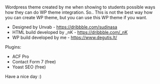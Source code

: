 Wordpress theme created by me when showing to students possible ways how they can do WP theme integration.
So.. This is not the best way how you can create WP theme, but you can use this WP theme if you want.

- Designed by Unvab - https://dribbble.com/sudinasa
- HTML build developed by _nK - https://dribbble.com/_nK
- WP build developed by me - https://www.degutis.lt/

Plugins:
- ACF Pro
- Contact Form 7 (free)
- Yoast SEO (free)

Have a nice day :)